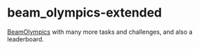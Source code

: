 # beam_olympics-extended
[BeamOlympics](https://github.com/inaka/beam_olympics) with many more tasks and challenges, and also a leaderboard.